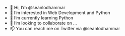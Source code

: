 - 👋 Hi, I’m @seanlodhammar
- 👀 I’m interested in Web Development and Python
- 🌱 I’m currently learning Python
- 💞️ I’m looking to collaborate on ...
- 📫 You can reach me on Twitter via @seanlodhammar

<!---
seanlodhammar/seanlodhammar is a ✨ special ✨ repository because its `README.md` (this file) appears on your GitHub profile.
You can click the Preview link to take a look at your changes.
--->
